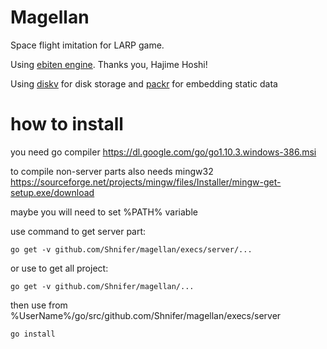 # Magellan

Space flight imitation for LARP game.

Using [ebiten engine](https://github.com/hajimehoshi/ebiten). Thanks you, Hajime Hoshi!

Using [diskv](https://github.com/peterbourgon/diskv) for disk storage and [packr](https://github.com/gobuffalo/packr) for embedding static data

# how to install

you need go compiler https://dl.google.com/go/go1.10.3.windows-386.msi

to compile non-server parts also needs mingw32 https://sourceforge.net/projects/mingw/files/Installer/mingw-get-setup.exe/download

maybe you will need to set %PATH% variable

use command to get server part:

`go get -v github.com/Shnifer/magellan/execs/server/...`

or use to get all project:

`go get -v github.com/Shnifer/magellan/...`

then use from %UserName%/go/src/github.com/Shnifer/magellan/execs/server

`go install`
